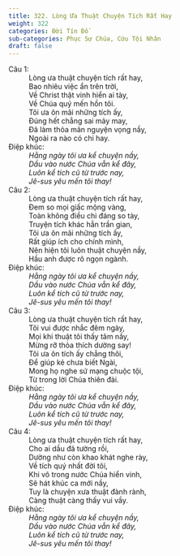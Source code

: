 ```yaml
---
title: 322. Lòng Ưa Thuật Chuyện Tích Rất Hay
weight: 322
categories: Đời Tín Đồ
sub-categories: Phục Sự Chúa, Cứu Tội Nhân
draft: false
---
```

<dl><dt>Câu 1:</dt><dd data-verse="1">Lòng ưa thuật chuyện tích rất hay, <br/>Bao nhiêu việc ẩn trên trời, <br/>Về Christ thật vinh hiển ai tày, <br/>Về Chúa quý mến hồn tôi. <br/>Tôi ưa ôn mãi những tích ấy, <br/>Đúng hết chẳng sai mảy may, <br/>Đã làm thỏa mãn nguyện vọng nầy, <br/>Ngoài ra nào có chi hay. </dd><dt>Điệp khúc:</dt><dd data-chorus="1"><em>Hằng ngày tôi ưa kể chuyện nầy, <br/>Dầu vào nước Chúa vẫn kể đây, <br/>Luôn kể tích cũ từ trước nay, <br/>Jê-sus yêu mến tôi thay! </em></dd><dt>Câu 2:</dt><dd data-verse="2">Lòng ưa thuật chuyện tích rất hay, <br/>Đem so mọi giấc mộng vàng, <br/>Toàn không điều chi đáng so tày, <br/>Truyện tích khác hẳn trần gian, <br/>Tôi ưa ôn mãi những tích ấy, <br/>Rất giúp ích cho chính mình, <br/>Nên hiện tôi luôn thuật chuyện nầy, <br/>Hầu anh được rõ ngọn ngành. </dd><dt>Điệp khúc:</dt><dd data-chorus="1"><em>Hằng ngày tôi ưa kể chuyện nầy, <br/>Dầu vào nước Chúa vẫn kể đây, <br/>Luôn kể tích cũ từ trước nay, <br/>Jê-sus yêu mến tôi thay! </em></dd><dt>Câu 3:</dt><dd data-verse="3">Lòng ưa thuật chuyện tích rất hay, <br/>Tôi vui được nhắc đêm ngày, <br/>Mọi khi thuật tôi thấy tâm nầy, <br/>Mừng rỡ thỏa thích dường say! <br/>Tôi ưa ôn tích ấy chẳng thôi, <br/>Để giúp kẻ chưa biết Ngài, <br/>Mong họ nghe sứ mạng chuộc tội, <br/>Từ trong lời Chúa thiên đài. </dd><dt>Điệp khúc:</dt><dd data-chorus="1"><em>Hằng ngày tôi ưa kể chuyện nầy, <br/>Dầu vào nước Chúa vẫn kể đây, <br/>Luôn kể tích cũ từ trước nay, <br/>Jê-sus yêu mến tôi thay! </em></dd><dt>Câu 4:</dt><dd data-verse="4">Lòng ưa thuật chuyện tích rất hay, <br/>Cho ai dầu đã tường rồi, <br/>Dường như còn khao khát nghe rày, <br/>Về tích quý nhất đời tôi, <br/>Khi vô trong nước Chúa hiển vinh, <br/>Sẽ hát khúc ca mới nầy, <br/>Tuy là chuyện xưa thuật đành rành, <br/>Càng thuật càng thấy vui vầy. </dd><dt>Điệp khúc:</dt><dd data-chorus="1"><em>Hằng ngày tôi ưa kể chuyện nầy, <br/>Dầu vào nước Chúa vẫn kể đây, <br/>Luôn kể tích cũ từ trước nay, <br/>Jê-sus yêu mến tôi thay! </em></dd></dl>